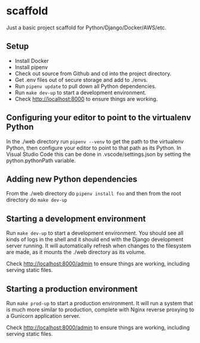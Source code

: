 # scaffold

Just a basic project scaffold for Python/Django/Docker/AWS/etc.

## Setup

* Install Docker
* Install pipenv
* Check out source from Github and cd into the project directory.
* Get .env files out of secure storage and add to ./envs.
* Run `pipenv update` to pull down all Python dependencies.
* Run `make dev-up` to start a development environment.
* Check <http://localhost:8000> to ensure things are working.

## Configuring your editor to point to the virtualenv Python

In the ./web directory run `pipenv --venv` to get the path to the virtualenv Python,
then configure your editor to point to that path as its Python.
In Visual Studio Code this can be done in .vscode/settings.json
by setting the python.pythonPath variable.

## Adding new Python dependencies

From the ./web directory do
`pipenv install foo` and then from the root directory do `make dev-up`

## Starting a development environment

Run `make dev-up` to start a development environment. You should see all kinds of logs in the shell and it should end with the Django development server running. It will automatically refresh when changes to the filesystem are made, as it mounts the ./web directory as its volume.

Check <http://localhost:8000/admin> to ensure things are working, including serving static files.

## Starting a production environment

Run `make prod-up` to start a production environment. It will run a system that is much more similar to production, complete with Nginx reverse proxying to a Gunicorn application server.

Check <http://localhost:8000/admin> to ensure things are working, including serving static files.

